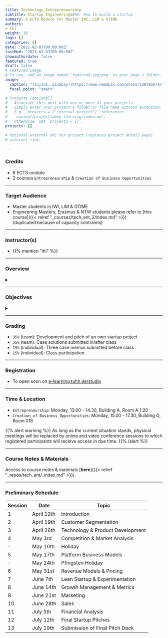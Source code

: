 ```yaml
---
title: Technology Entrepreneurship
subtitle: Startup Engineering&#58; How to build a startup
summary: 6 ECTS Module for Master IWI, LIM & GTIME
authors:
- ihl
weight: 10
tags: []
categories: []
date: "2021-02-03T00:00:00Z"
lastMod: "2021-02-03T00:00:00Z"
showauthordate: false
featured: true
draft: false
# Featured image
# To use, add an image named `featured.jpg/png` to your page's folder. 
image:
  caption: "[sujins, pixabay](https://www.needpix.com/photo/1287856/artificial-intelligence-technology-futuristic-science-intelligence-business-free-pictures-free-photos-free-images), [cc0](https://creativecommons.org/share-your-work/public-domain/cc0/)"
  focal_point: "smart"

# Projects (optional).
#   Associate this post with one or more of your projects.
#   Simply enter your project's folder or file name without extension.
#   E.g. `projects = ["internal-project"]` references 
#   `content/project/deep-learning/index.md`.
#   Otherwise, set `projects = []`.
projects: []

# Optional external URL for project (replaces project detail page).
# external_link: 

---
```


### Credits

* 6 ECTS module
* 2 courses `Entrepreneurship` & `Creation of Business Opportunities`

***

### Target Audience

* Master students in IWI, LIM & GTIME
* Engineering Masters, Erasmus & NTW students please refer to [this course]({{< relref "_courses/tech_ent_2/index.md" >}}) <br>(duplicated because of capacity contraints)

***

### Instructor(s)

* {{% mention "ihl" %}}

***

### Overview
<details class="description" close><summary data-close="Show" data-open="Hide"></summary>
Startups are temporary, team-based organizations, which can form independently, but also within established companies. They pursue one central objective: taking a business idea to market by finding and designing a repeatable and scalable business model. This entrepreneurial process involves gathering and combining resources that you do not (yet) possess and dealing with high uncertainty about what combinations of resources actually generate value. This course module is designed to introduce students to a systematic Startup Engineering approach to master the process of taking a business idea to market in light of resource contraints and uncertainty.
<br><br>
Startup Engineering takes an iterative approach, in that it favors variety and alternatives over one detailed, linear five-year business plan to reach steady state operations. From a problem solving and systems thinking perspective, Startup Engineers create different possible versions of a new venture and alternative hypotheses about value creation for customers and value capture vis-à-vis competitors. To test critical hypotheses early on, Startup Engineers engage in an evidence-based, experimental trial-and-error learning process that measures real progress.
<br><br>
The workflow in this course module is comprised of three elements:

1. {{< hl >}}(Flipped) classroom{{< /hl >}}: learning about and discussing concepts and tools currently prevailing in theory and practice of modern technology entrepreneurship.
2. {{< hl >}}Problem-based learning{{< /hl >}}: deepen an understanding of the concepts and tools by seeing them applied and applying them to real company cases.
3. {{< hl >}}Experiential learning{{< /hl >}}: applying the concepts and tools in teams to an own new startup project.

Students are invited to apply to this course module already with a startup idea and/ or team, but this is not a requirement. We will form teams and ideas in the beginning of the course. 
</details>

***

### Objectives

<details class="description" close><summary data-close="Show" data-open="Hide"></summary>

Upon completion of this course module, students will be able to:
* Apply a modern innovation toolkit relevant in both the startup & corporate world
* Analyze business opportunities in terms of its constituent elements
* Design new business models by gathering and combining relevant ideas, facts and information 
* Evaluate business opportunities and derive judgment about next steps & decisions

This course module can prepare students for the following career paths: 
* Startup founder
* Early employee in a startup
* New business development in established corporations
* Venture capital investing 

</details>


***

### Grading

* `35%` (team): Development and pitch of an own startup project
* `35%` (team): Case solutions submitted in/after class
* `15%` (individual): Three case memos submitted before class
* `15%` (individual): Class participation

***

### Registration

* To open soon on [e-learning.tuhh.de/studip](https://e-learning.tuhh.de/studip/)

***

### Time & Location

* `Entrepreneurship`: Monday, 13.00 - 14.30, Building A, Room A 1.20
* `Creation of Business Opportunities`: Monday, 15.00 - 17.30, Building O, Room 018

{{% alert warning %}}
As long as the current situation stands, physical meetings will be replaced by online and video conference sessions to which registered participants will receive access in due time.
{{% /alert %}}

***

### Course Notes & Materials

Access to course notes & materials [**here**]({{< relref "_repos/tech_ent/_index.md" >}}).

***

### Preliminary Schedule


| Session | Date | Topic |
| --- | --- | --- |
| 1 | April 12th | Introduction |
| 2 | April 19th | Customer Segmentation |
| 3 | April 26th | Technology & Product Development |
| 4 | May 3rd | Competition & Market Analysis |
| - | May 10th | Holiday |
| 5 | May 17th | Platform Business Models | 
| - | May 24th | Pfingsten Holiday |
| 6 | May 31st | Revenue Models & Pricing |
| 7 | June 7th | Lean Startup & Experimentation |
| 8 | June 14th | Growth Management & Metrics |
| 9 | June 21st | Marketing |
| 10 | June 28th | Sales |
| 11 | July 5th | Financial Analysis |
| 12 | July 12th | Final Startup Pitches |
| 13 | July 19th | Submission of Final Pitch Deck |
